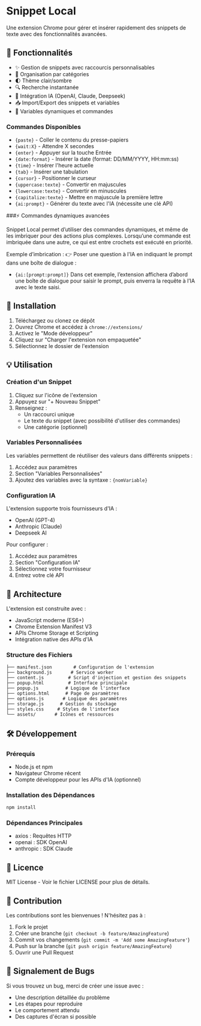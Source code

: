 # Snippet Local

Une extension Chrome pour gérer et insérer rapidement des snippets de texte avec des fonctionnalités avancées.

## 🌟 Fonctionnalités

- ✨ Gestion de snippets avec raccourcis personnalisables
- 📂 Organisation par catégories
- 🌓 Thème clair/sombre
- 🔍 Recherche instantanée
- 🤖 Intégration IA (OpenAI, Claude, Deepseek)
- 📥 Import/Export des snippets et variables
- 🔄 Variables dynamiques et commandes

### Commandes Disponibles

- `{paste}` - Coller le contenu du presse-papiers
- `{wait:X}` - Attendre X secondes
- `{enter}` - Appuyer sur la touche Entrée
- `{date:format}` - Insérer la date (format: DD/MM/YYYY, HH:mm:ss)
- `{time}` - Insérer l'heure actuelle
- `{tab}` - Insérer une tabulation
- `{cursor}` - Positionner le curseur
- `{uppercase:texte}` - Convertir en majuscules
- `{lowercase:texte}` - Convertir en minuscules
- `{capitalize:texte}` - Mettre en majuscule la première lettre
- `{ai:prompt}` - Générer du texte avec l'IA (nécessite une clé API)

###⚡ Commandes dynamiques avancées

Snippet Local permet d’utiliser des commandes dynamiques, et même de les imbriquer pour des actions plus complexes. Lorsqu’une commande est imbriquée dans une autre, ce qui est entre crochets est exécuté en priorité.

Exemple d’imbrication :
👉 Poser une question à l'IA en indiquant le prompt dans une boîte de dialogue :

- `{ai:[prompt:prompt]}`
Dans cet exemple, l’extension affichera d’abord une boîte de dialogue pour saisir le prompt, puis enverra la requête à l’IA avec le texte saisi.

## 🚀 Installation

1. Téléchargez ou clonez ce dépôt
2. Ouvrez Chrome et accédez à `chrome://extensions/`
3. Activez le "Mode développeur"
4. Cliquez sur "Charger l'extension non empaquetée"
5. Sélectionnez le dossier de l'extension

## 💡 Utilisation

### Création d'un Snippet

1. Cliquez sur l'icône de l'extension
2. Appuyez sur "+ Nouveau Snippet"
3. Renseignez :
   - Un raccourci unique
   - Le texte du snippet (avec possibilité d'utiliser des commandes)
   - Une catégorie (optionnel)

### Variables Personnalisées

Les variables permettent de réutiliser des valeurs dans différents snippets :

1. Accédez aux paramètres
2. Section "Variables Personnalisées"
3. Ajoutez des variables avec la syntaxe : `{nomVariable}`

### Configuration IA

L'extension supporte trois fournisseurs d'IA :

- OpenAI (GPT-4)
- Anthropic (Claude)
- Deepseek AI

Pour configurer :

1. Accédez aux paramètres
2. Section "Configuration IA"
3. Sélectionnez votre fournisseur
4. Entrez votre clé API

## 🔧 Architecture

L'extension est construite avec :

- JavaScript moderne (ES6+)
- Chrome Extension Manifest V3
- APIs Chrome Storage et Scripting
- Intégration native des APIs d'IA

### Structure des Fichiers

```
├── manifest.json        # Configuration de l'extension
├── background.js       # Service worker
├── content.js         # Script d'injection et gestion des snippets
├── popup.html         # Interface principale
├── popup.js          # Logique de l'interface
├── options.html      # Page de paramètres
├── options.js       # Logique des paramètres
├── storage.js      # Gestion du stockage
├── styles.css     # Styles de l'interface
└── assets/       # Icônes et ressources
```

## 🛠️ Développement

### Prérequis

- Node.js et npm
- Navigateur Chrome récent
- Compte développeur pour les APIs d'IA (optionnel)

### Installation des Dépendances

```bash
npm install
```

### Dépendances Principales

- axios : Requêtes HTTP
- openai : SDK OpenAI
- anthropic : SDK Claude

## 📄 Licence

MIT License - Voir le fichier LICENSE pour plus de détails.

## 🤝 Contribution

Les contributions sont les bienvenues ! N'hésitez pas à :

1. Fork le projet
2. Créer une branche (`git checkout -b feature/AmazingFeature`)
3. Commit vos changements (`git commit -m 'Add some AmazingFeature'`)
4. Push sur la branche (`git push origin feature/AmazingFeature`)
5. Ouvrir une Pull Request

## 🐛 Signalement de Bugs

Si vous trouvez un bug, merci de créer une issue avec :

- Une description détaillée du problème
- Les étapes pour reproduire
- Le comportement attendu
- Des captures d'écran si possible
